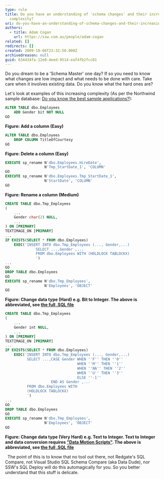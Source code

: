 ```yaml
---
type: rule
title: Do you have an understanding of 'schema changes' and their increasing
  complexity?
uri: do-you-have-an-understanding-of-schema-changes-and-their-increasing-complexity
authors:
  - title: Adam Cogan
    url: https://ssw.com.au/people/adam-cogan
related: []
redirects: []
created: 2009-10-06T23:32:50.000Z
archivedreason: null
guid: 634434fa-12e0-4eed-9514-eaf4fb2fcc01
---
```


Do you dream to be a 'Schema Master' one day? If so you need to know what changes are low impact and what needs to be done with care. Take care when it involves existing data. Do you know what the hard ones are? 

 Let's look at examples of this increasing complexity (As per the Northwind sample database: [Do you know the best sample applications?](https://www.ssw.com.au/rules/the-best-sample-applications)):   
<!--endintro-->



```sql
ALTER TABLE dbo.Employees
    ADD Gender bit NOT NULL
GO
```

**Figure: Add a column (Easy)**        


```sql
ALTER TABLE dbo.Employees
    DROP COLUMN TitleOfCourtesy
GO
```


**Figure: Delete a column (Easy)**


```sql
EXECUTE sp_rename N'dbo.Employees.HireDate', 
                  N'Tmp_StartDate_1', 'COLUMN'
GO
EXECUTE sp_rename N'dbo.Employees.Tmp_StartDate_1', 
                  N'StartDate', 'COLUMN'
GO
```


**Figure: Rename a column (Medium)**


```sql
CREATE TABLE dbo.Tmp_Employees
(
    ...
    Gender char(2) NULL,
    ...
) ON [PRIMARY]
TEXTIMAGE_ON [PRIMARY]
...
IF EXISTS(SELECT * FROM dbo.Employees)
    EXEC('INSERT INTO dbo.Tmp_Employees (..., Gender,...)
              SELECT ...,Gender ,... 
              FROM dbo.Employees WITH (HOLDLOCK TABLOCKX)
              ') 
...
GO
DROP TABLE dbo.Employees
GO
EXECUTE sp_rename N'dbo.Tmp_Employees', 
                  N'Employees', 'OBJECT'
GO
```


**Figure: Change data type (Hard) e.g. Bit to Integer. The above is abbreviated, see [the full .SQL file](https://github.com/SSWConsulting/SSW.Rules.Content/raw/main/rules/do-you-have-an-understanding-of-schema-changes-and-their-increasing-complexity/EmployeesBitToInt.sql)**


```sql
CREATE TABLE dbo.Tmp_Employees
(
    ...
    Gender int NULL,
    ...
) ON [PRIMARY]
TEXTIMAGE_ON [PRIMARY]
...
IF EXISTS(SELECT * FROM dbo.Employees)
    EXEC('INSERT INTO dbo.Tmp_Employees (..., Gender,...)
          SELECT ...,CASE Gender WHEN ''F'' THEN ''0'' 
                                 WHEN ''M'' THEN ''1''
                                 WHEN ''NA'' THEN ''2''
                                 WHEN ''U'' THEN ''3''
                                 ELSE ''-1''
                     END AS Gender ,... 
          FROM dbo.Employees WITH 
          (HOLDLOCK TABLOCKX)
          ')
...
GO
DROP TABLE dbo.Employees
GO
EXECUTE sp_rename N'dbo.Tmp_Employees', 
                  N'Employees', 'OBJECT'
GO
```


**Figure: Change data type (Very Hard) e.g. Text to Integer. Text to Integer and data conversion requires ["Data Motion Scripts"](/do-you-understand-a-data-type-change-data-motion-scripts). The above is abbreviated, see [the full .SQL file](https://github.com/SSWConsulting/SSW.Rules.Content/raw/main/rules/do-you-have-an-understanding-of-schema-changes-and-their-increasing-complexity/EmployeesCharToInt.sql)** 

   
The point of this is to know that no tool out there, not Redgate's SQL Compare, not Visual Studio SQL Schema Compare (aka Data Dude), nor SSW's SQL Deploy will do this automagically for you. So you better understand that this stuff is delicate.
